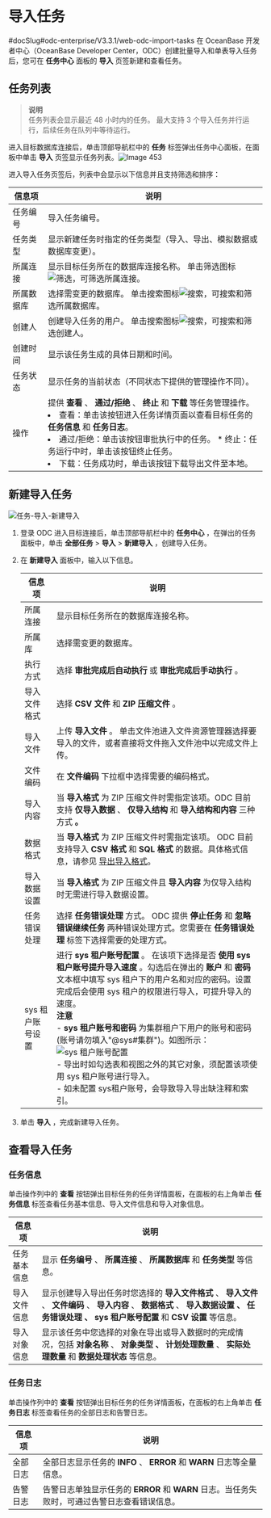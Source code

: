 导入任务 
=========================
#docSlug#odc-enterprise/V3.3.1/web-odc-import-tasks
在 OceanBase 开发者中心（OceanBase Developer Center，ODC）创建批量导入和单表导入任务后，您可在 **任务中心** 面板的 **导入** 页签新建和查看任务。

任务列表 
-------------------------

> **说明**<br>
> 任务列表会显示最近 48 小时内的任务。
> 最大支持 3 个导入任务并行运行，后续任务在队列中等待运行。

进入目标数据库连接后，单击顶部导航栏中的 **任务** 标签弹出任务中心面板，在面板中单击 **导入** 页签显示任务列表。![Image 453](https://help-static-aliyun-doc.aliyuncs.com/assets/img/zh-CN/7356627461/p263250.png)

进入导入任务页签后，列表中会显示以下信息并且支持筛选和排序：


|  信息项  |                                                                                                                                                                                                               说明                                                                                                                                                                                                                |
|-------|---------------------------------------------------------------------------------------------------------------------------------------------------------------------------------------------------------------------------------------------------------------------------------------------------------------------------------------------------------------------------------------------------------------------------------|
| 任务编号  | 导入任务编号。                                                                                                                                                                                                                                                                                                                                                                                                                         |
| 任务类型  | 显示新建任务时指定的任务类型（导入、导出、模拟数据或数据库变更）。                                                                                                                                                                                                                                                                                                                                                                                               |
| 所属连接  | 显示目标任务所在的数据库连接名称。 单击筛选图标![筛选](https://help-static-aliyun-doc.aliyuncs.com/assets/img/zh-CN/0583667361/p352180.jpg)，可筛选所属连接。                                                                                                                                                                                                                                                                                     |
| 所属数据库 | 选择需变更的数据库。 单击搜索图标![搜索](https://help-static-aliyun-doc.aliyuncs.com/assets/img/zh-CN/5526247461/p416691.jpg)，可搜索和筛选所属数据库。                                                                                                                                                                                                                                                                                        |
| 创建人   | 创建导入任务的用户。 单击搜索图标![搜索](https://help-static-aliyun-doc.aliyuncs.com/assets/img/zh-CN/5526247461/p416691.jpg)，可搜索和筛选创建人。                                                                                                                                                                                                                                                                                          |
| 创建时间  | 显示该任务生成的具体日期和时间。                                                                                                                                                                                                                                                                                                                                                                                                                |
| 任务状态  | 显示任务的当前状态（不同状态下提供的管理操作不同）。                                                                                                                                                                                                                                                                                                                                                                                                      |
| 操作    | 提供 **查看** 、 **通过/拒绝** 、 **终止** 和 **下载** 等任务管理操作。<br> <li> 查看：单击该按钮进入任务详情页面以查看目标任务的 **任务信息** 和 **任务日志**。</li>   <li> 通过/拒绝：单击该按钮审批执行中的任务。   * 终止：任务运行中时，单击该按钮终止任务。</li>   <li> 下载：任务成功时，单击该按钮下载导出文件至本地。</li>    |



新建导入任务 
---------------------------

![任务-导入-新建导入](https://help-static-aliyun-doc.aliyuncs.com/assets/img/zh-CN/6655018461/p415562.png)

1. 登录 ODC 进入目标连接后，单击顶部导航栏中的 **任务中心** ，在弹出的任务面板中，单击 **全部任务** \> **导入** \> **新建导入** ，创建导入任务。

   

2. 在 **新建导入** 面板中，输入以下信息。

   

   |    信息项     |                                                                                                                                                                                                                                                                                      说明                                                                                                                                                                                                                                                                                      |
   |------------|------------------------------------------------------------------------------------------------------------------------------------------------------------------------------------------------------------------------------------------------------------------------------------------------------------------------------------------------------------------------------------------------------------------------------------------------------------------------------------------------------------------------------------------------------------------------------|
   | 所属连接       | 显示目标任务所在的数据库连接名称。                                                                                                                                                                                                                                                                                                                                                                                                                                                                                                                                                            |
   | 所属库        | 选择需变更的数据库。                                                                                                                                                                                                                                                                                                                                                                                                                                                                                                                                                                   |
   | 执行方式       | 选择 **审批完成后自动执行** 或 **审批完成后手动执行** 。                                                                                                                                                                                                                                                                                                                                                                                                                                                                                                                                           |
   | 导入文件格式     | 选择  **CSV 文件** 和 **ZIP 压缩文件** 。                                                                                                                                                                                                                                                                                                                                                                                                                                                                                                                                              |
   | 导入文件       | 上传 **导入文件** 。 单击文件池进入文件资源管理器选择要导入的文件，或者直接将文件拖入文件池中以完成文件上传。                                                                                                                                                                                                                                                                                                                                                                                                                                                                                                   |
   | 文件编码       | 在 **文件编码** 下拉框中选择需要的编码格式。                                                                                                                                                                                                                                                                                                                                                                                                                                                                                                                                                    |
   | 导入内容       | 当 **导入格式** 为 ZIP 压缩文件时需指定该项。ODC 目前支持 **仅导入数据** 、 **仅导入结构** 和 **导入结构和内容** 三种方式 **。**                                                                                                                                                                                                                                                                                                                                                                                                                                                                                          |
   | 数据格式       | 当 **导入格式** 为 ZIP 压缩文件时需指定该项。 ODC 目前支持导入 **CSV 格式** 和 **SQL 格式** 的数据。具体格式信息，请参见 [导出导入格式](../../7.client-odc-user-guide/5.client-odc-use-tools/1.client-odc-data-export-and-import/2.client-odc-export-and-import-formats.md)。                                                                                                                                                                                                                                                                                                                                                                                                                        |
   | 导入数据设置     | 当 **导入格式** 为 ZIP 压缩文件且 **导入内容** 为仅导入结构时无需进行导入数据设置。                                                                                                                                                                                                                                                                                                                                                                                                                                                                                                                           |
   | 任务错误处理     | 选择 **任务错误处理** 方式。 ODC 提供 **停止任务** 和 **忽略错误继续任务** 两种错误处理方式。您需要在 **任务错误处理** 标签下选择需要的处理方式。                                                                                                                                                                                                                                                                                                                                                                                                                                                                      |
   | sys 租户账号设置 | 进行 **sys 租户账号配置** 。 在该项下选择是否 **使用 sys 租户账号提升导入速度** 。勾选后在弹出的 **账户** 和 **密码** 文本框中填写 sys 租户下的用户名和对应的密码。设置完成后会使用 sys 租户的权限进行导入，可提升导入的速度。<br> **注意**<br>  - **sys 租户账号和密码** 为集群租户下用户的账号和密码 (账号请勿填入"@sys#集群")。如图所示：<br> ![sys 租户账号配置](https://help-static-aliyun-doc.aliyuncs.com/assets/img/zh-CN/9555336361/p348256.png) <br>  - 导出时如勾选表和视图之外的其它对象，须配置该项使用 sys 租户账号进行导入。<br>   - 如未配置 sys租户账号，会导致导入导出缺注释和索引。   |

   

3. 单击 **导入** ，完成新建导入任务。

   




查看导入任务 
---------------------------

### 任务信息 

单击操作列中的 **查看** 按钮弹出目标任务的任务详情面板，在面板的右上角单击 **任务信息** 标签查看任务基本信息、导入文件信息和导入对象信息。


|  信息项   |                                                                     说明                                                                      |
|--------|---------------------------------------------------------------------------------------------------------------------------------------------|
| 任务基本信息 | 显示 **任务编号** 、 **所属连接** 、 **所属数据库** 和 **任务类型** 等信息。                                                                                          |
| 导入文件信息 | 显示创建导入导出任务时您选择的 **导入文件格式** 、 **导入文件** 、 **文件编码** 、 **导入内容** 、 **数据格式** 、 **导入数据设置** **、** **任务错误处理** **、** **sys 租户账号配置** 和 **CSV 设置** 等信息。 |
| 导入对象信息 | 显示该任务中您选择的对象在导出或导入数据时的完成情况，包括  **对象名称** 、 **对象类型** **、** **计划处理数量** 、 **实际处理数量** 和 **数据处理状态** 等信息。                          |



### 任务日志 

单击操作列中的 **查看** 按钮弹出目标任务的任务详情面板，在面板的右上角单击 **任务日志** 标签查看任务的全部日志和告警日志。


| 信息项  |                            说明                             |
|------|-----------------------------------------------------------|
| 全部日志 | 全部日志显示任务的 **INFO** 、 **ERROR** 和 **WARN** 日志等全量信息。        |
| 告警日志 | 告警日志单独显示任务的 **ERROR** 和 **WARN** 日志。当任务失败时，可通过告警日志查看错误信息。 |


